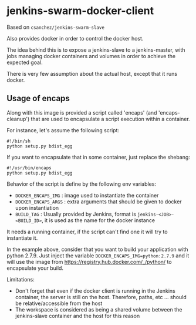 jenkins-swarm-docker-client
===========================

Based on `csanchez/jenkins-swarm-slave`

Also provides docker in order to control the docker host.

The idea behind this is to expose a jenkins-slave to a jenkins-master,
with jobs managing docker containers and volumes in order to achieve the expected goal.

There is very few assumption about the actual host, except that it runs docker.

Usage of encaps
---------------

Along with this image is provided a script called 'encaps' (and 'encaps-cleanup') that are used to encapsulate a script execution within a container.

For instance, let's assume the following script:

    #!/bin/sh
    python setup.py bdist_egg

If you want to encapsulate that in some container, just replace the shebang:

    #!/usr/bin/encaps
    python setup.py bdist_egg

Behavior of the script is define by the following env variables:
 - `DOCKER_ENCAPS_IMG` : image used to instantiate the container
 - `DOCKER_ENCAPS_ARGS` : extra arguments that should be given to docker upon instantiation
 - `BUILD_TAG` : Usually provided by Jenkins, format is `jenkins-<JOB>-<BUILD_ID>`, it is used as the name for the docker instance

It needs a running container, if the script can't find one it will try to instantiate it.

In the example above, consider that you want to build your application with python 2.7.9.
Just inject the variable `DOCKER_ENCAPS_IMG=python:2.7.9` and it will use the image from https://registry.hub.docker.com/_/python/ to encapsulate your build.

Limitations:
 - Don't forget that even if the docker client is running in the Jenkins container, the server is still on the host.
   Therefore, paths, etc ... should be relative/accessible from the host
 - The workspace is considered as being a shared volume between the jenkins-slave container and the host for this reason
